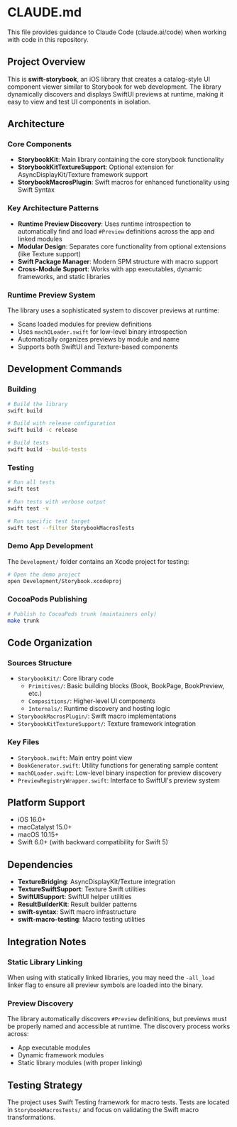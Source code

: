# CLAUDE.md

This file provides guidance to Claude Code (claude.ai/code) when working with code in this repository.

## Project Overview

This is **swift-storybook**, an iOS library that creates a catalog-style UI component viewer similar to Storybook for web development. The library dynamically discovers and displays SwiftUI previews at runtime, making it easy to view and test UI components in isolation.

## Architecture

### Core Components

- **StorybookKit**: Main library containing the core storybook functionality
- **StorybookKitTextureSupport**: Optional extension for AsyncDisplayKit/Texture framework support  
- **StorybookMacrosPlugin**: Swift macros for enhanced functionality using Swift Syntax

### Key Architecture Patterns

- **Runtime Preview Discovery**: Uses runtime introspection to automatically find and load `#Preview` definitions across the app and linked modules
- **Modular Design**: Separates core functionality from optional extensions (like Texture support)
- **Swift Package Manager**: Modern SPM structure with macro support
- **Cross-Module Support**: Works with app executables, dynamic frameworks, and static libraries

### Runtime Preview System

The library uses a sophisticated system to discover previews at runtime:
- Scans loaded modules for preview definitions
- Uses `machOLoader.swift` for low-level binary introspection 
- Automatically organizes previews by module and name
- Supports both SwiftUI and Texture-based components

## Development Commands

### Building
```bash
# Build the library
swift build

# Build with release configuration  
swift build -c release

# Build tests
swift build --build-tests
```

### Testing
```bash
# Run all tests
swift test

# Run tests with verbose output
swift test -v

# Run specific test target
swift test --filter StorybookMacrosTests
```

### Demo App Development
The `Development/` folder contains an Xcode project for testing:
```bash
# Open the demo project
open Development/Storybook.xcodeproj
```

### CocoaPods Publishing
```bash
# Publish to CocoaPods trunk (maintainers only)
make trunk
```

## Code Organization

### Sources Structure
- `StorybookKit/`: Core library code
  - `Primitives/`: Basic building blocks (Book, BookPage, BookPreview, etc.)
  - `Compositions/`: Higher-level UI components  
  - `Internals/`: Runtime discovery and hosting logic
- `StorybookMacrosPlugin/`: Swift macro implementations
- `StorybookKitTextureSupport/`: Texture framework integration

### Key Files
- `Storybook.swift`: Main entry point view
- `BookGenerator.swift`: Utility functions for generating sample content
- `machOLoader.swift`: Low-level binary inspection for preview discovery
- `PreviewRegistryWrapper.swift`: Interface to SwiftUI's preview system

## Platform Support

- iOS 16.0+
- macCatalyst 15.0+ 
- macOS 10.15+
- Swift 6.0+ (with backward compatibility for Swift 5)

## Dependencies

- **TextureBridging**: AsyncDisplayKit/Texture integration
- **TextureSwiftSupport**: Texture Swift utilities
- **SwiftUISupport**: SwiftUI helper utilities
- **ResultBuilderKit**: Result builder patterns
- **swift-syntax**: Swift macro infrastructure
- **swift-macro-testing**: Macro testing utilities

## Integration Notes

### Static Library Linking
When using with statically linked libraries, you may need the `-all_load` linker flag to ensure all preview symbols are loaded into the binary.

### Preview Discovery
The library automatically discovers `#Preview` definitions, but previews must be properly named and accessible at runtime. The discovery process works across:
- App executable modules
- Dynamic framework modules  
- Static library modules (with proper linking)

## Testing Strategy

The project uses Swift Testing framework for macro tests. Tests are located in `StorybookMacrosTests/` and focus on validating the Swift macro transformations.